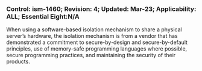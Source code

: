 ### Control: ism-1460; Revision: 4; Updated: Mar-23; Applicability: ALL; Essential Eight:N/A
<p>When using a software-based isolation mechanism to share a physical server’s hardware, the isolation mechanism is from a vendor that has demonstrated a commitment to secure-by-design and secure-by-default principles, use of memory-safe programming languages where possible, secure programming practices, and maintaining the security of their products.</p>